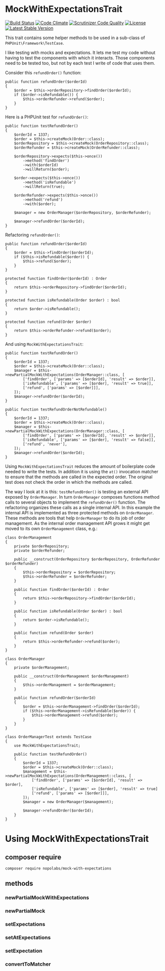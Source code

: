 # MockWithExpectationsTrait

[![Build Status](https://travis-ci.org/nopolabs/mock-with-expectations.svg?branch=master)](https://travis-ci.org/nopolabs/mock-with-expectations)
[![Code Climate](https://codeclimate.com/github/nopolabs/mock-with-expectations/badges/gpa.svg)](https://codeclimate.com/github/nopolabs/mock-with-expectations)
[![Scrutinizer Code Quality](https://scrutinizer-ci.com/g/nopolabs/mock-with-expectations/badges/quality-score.png?b=master)](https://scrutinizer-ci.com/g/nopolabs/mock-with-expectations/?branch=master)
[![License](https://poser.pugx.org/nopolabs/mock-with-expectations/license)](https://packagist.org/packages/nopolabs/mock-with-expectations)
[![Latest Stable Version](https://poser.pugx.org/nopolabs/mock-with-expectations/v/stable)](https://packagist.org/packages/nopolabs/mock-with-expectations)

This trait contains some helper methods to be used in a sub-class of
`PHPUnit\Framework\TestCase`.

I like testing with mocks and expectations.
It lets me test my code without having to test the components with which it interacts.
Those components need to be tested too, but not by each test I write of code that uses them.

Consider this `refundOrder()` function:
```
public function refundOrder($orderId)
{
    $order = $this->orderRepository->findOrder($orderId);
    if ($order->isRefundable()) {
        $this->orderRefunder->refund($order);
    }
}
```

Here is a PHPUnit test for `refundOrder()`:
```
public function testRefundOrder()
{
    $orderId = 1337;
    $order = $this->createMock(Order::class);
    $orderRepository = $this->createMock(OrderRepository::class);
    $orderRefunder = $this->createMock(OrderRefunder::class);
    
    $orderRepository->expects($this->once())
        ->method('findOrder')
        ->with($orderId)
        ->willReturn($order);
     
    $order->expects($this->once())
        ->method('isRefundable')
        ->willReturn(true);
        
    $orderRefunder->expects($this->once())
        ->method('refund')
        ->with($order);
        
    $manager = new OrderManager($orderRepository, $orderRefunder);
    
    $manager->refundOrder($orderId);
}
```

Refactoring `refundOrder()`:

```
public function refundOrder($orderId)
{
    $order = $this->findOrder($orderId);
    if ($this->isRefundable($order)) {
        $this->refund($order);
    }
}

protected function findOrder($orderId) : Order
{
    return $this->orderRepository->findOrder($orderId);
}

protected function isRefundable(Order $order) : bool
{
    return $order->isRefundable();
}

protected function refund(Order $order)
{
    return $this->orderRefunder->refund($order);
}
```

And using `MockWithExpectationsTrait`:
```
public function testRefundOrder()
{
    $orderId = 1337;
    $order = $this->createMock(Order::class);
    $manager = $this->newPartialMockWithExpectations(OrderManager::class, [
        ['findOrder', ['params' => [$orderId], 'result' => $order]],
        ['isRefundable', ['params' => [$order], 'result' => true]],
        ['refund', ['params' => [$order]]],
    ]);
    $manager->refundOrder($orderId);
}

public function testRefundOrderNotRefundable()
{
    $orderId = 1337;
    $order = $this->createMock(Order::class);
    $manager = $this->newPartialMockWithExpectations(OrderManager::class, [
        ['findOrder', ['params' => [$orderId], 'result' => $order]],
        ['isRefundable', ['params' => [$order], 'result' => false]],
        ['refund', 'never'],
    ]);
    $manager->refundOrder($orderId);
}
```

Using `MockWithExpectationsTrait` reduces the amount of boilerplate code
needed to write the tests. In addition it is using the `at()` invocation
matcher to ensure that the methods are called in the expected order. The
original test does not check the order in which the methods are called.

The way I look at it is this:
`testRefundOrder()` is testing an external API exposed by `OrderManager`.
In turn `OrderManager` composes functions method calls to several objects
to implement the `refundOrder()` function. The refactoring organizes these
calls as a single internal API. In this example the internal API is
implemented as three protected methods on `OrderManager`. These methods
are tools that help `OrderManager` to do its job of order management.
As the internal order management API grows it might get moved to its
own `OrderManagement` class, e.g.:

```
class OrderManagement
{
    private $orderRepository;
    private $orderRefunder;
    
    public __construct(OrderRepository $orderRepository, OrderRefunder $orderRefunder)
    {
        $this->orderRepository = $orderRepository;
        $this->orderRefunder = $orderRefunder;
    }
    
    public function findOrder($orderId) : Order
    {
        return $this->orderRepository->findOrder($orderId);
    }
    
    public function isRefundable(Order $order) : bool
    {
        return $order->isRefundable();
    }
    
    public function refund(Order $order)
    {
        return $this->orderRefunder->refund($order);
    }
}

class OrderManager
{
    private $orderManagement;
    
    public __construct(OrderManagement $orderManagement)
    {
        $this->orderManagement = $orderManagement;
    }
    
    public function refundOrder($orderId)
    {
        $order = $this->orderManagement->findOrder($orderId);
        if ($this->orderManagement->isRefundable($order)) {
            $this->orderManagement->refund($order);
        }
    }
}

class OrderManagerTest extends TestCase
{
    use MockWithExpectationsTrait;
    
    public function testRefundOrder()
    {
        $orderId = 1337;
        $order = $this->createMock(Order::class);
        $management = $this->newPartialMockWithExpectations(OrderManagement::class, [
            ['findOrder', ['params' => [$orderId], 'result' => $order],
            ['isRefundable', ['params' => [$order], 'result' => true]
            ['refund', ['params' => [$order]]],
        ]);
        $manager = new OrderManager($management);
        
        $manager->refundOrder($orderId);
    }
}
```

# Using MockWithExpectationsTrait

## composer require

    composer require nopolabs/mock-with-expectations

## methods

### newPartialMockWithExpectations

### newPartialMock

### setExpectations

### setAtExpectations

### setExpectation

### convertToMatcher
